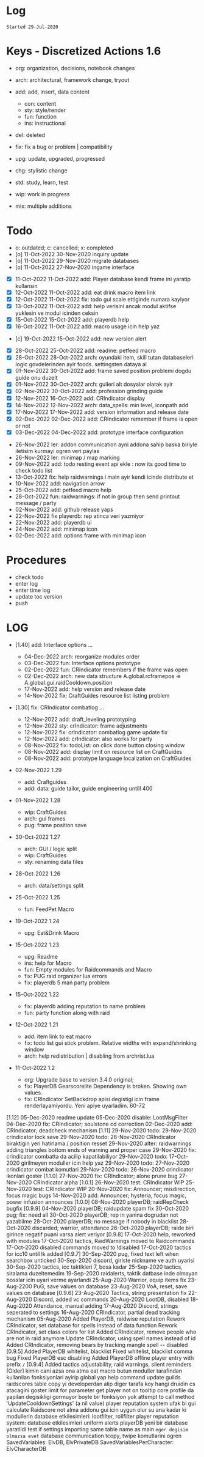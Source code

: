 # Log
`Started 29-Jul-2020`

# Keys - Discretized Actions 1.6
- org: organization, decisions, notebook changes
- arch: architectural, framework change, tryout

- add: add, insert, data content
    - con: content
    - sty: style/render
    - fun: function
    - ins: instructional

- del: deleted
- fix: fix a bug or problem | compatibility
- upg: update, upgraded, progressed
- chg: stylistic change

- std: study, learn, test
- wip: work in progress
- mix: multiple additions

# Todo
- o: outdated; c: cancelled; x: completed
- [o] 11-Oct-2022 30-Nov-2020 inquiry update
- [o] 11-Oct-2022 29-Nov-2020 migrate databases
- [o] 11-Oct-2022 27-Nov-2020 ingame interface
- [x] 11-Oct-2022 11-Oct-2022 add: Player database kendi frame ini yaratip kullansin
- [x] 12-Oct-2022 11-Oct-2022 add: eat drink macro item link
- [x] 12-Oct-2022 11-Oct-2022 fix: todo gui scale ettiginde numara kayiyor
- [x] 13-Oct-2022 11-Oct-2022 add: help verisini ancak modul aktifse yuklesin ve modul icinden ceksin
- [x] 15-Oct-2022 15-Oct-2022 add: playerdb help
- [x] 16-Oct-2022 11-Oct-2022 add: macro usage icin help yaz
- [c] 19-Oct-2022 15-Oct-2022 add: new version alert
- [x] 28-Oct-2022 25-Oct-2022 add: readme: petfeed macro
- [x] 28-Oct-2022 28-Oct-2022 arch: oyundaki item, skill tutan databaseleri logic govdelerinden ayir foods. settingsten dataya al
- [x] 01-Nov-2022 30-Oct-2022 add: frame saved position problemi dogdu guide onu duzelt
- [x] 01-Nov-2022 30-Oct-2022 arch: guileri alt dosyalar olarak ayir
- [x] 02-Nov-2022 30-Oct-2022 add: profession grinding guide
- [x] 12-Nov-2022 16-Oct-2022 add: CRIndicator display
- [x] 14-Nov-2022 12-Nov-2022 arch: data_spells: min level, iconpath add
- [x] 17-Nov-2022 17-Nov-2022 add: version information and release date
- [x] 02-Dec-2022 02-Dec-2022 add: CRIndicator remember if frame is open or not
- [x] 03-Dec-2022 04-Dec-2022 add: prototype interface configuration
- 26-Nov-2022 ler: addon communication ayni addona sahip baska biriyle iletisim kurmayi ogren veri paylas
- 26-Nov-2022 ler: minimap / map marking
- 09-Nov-2022 add: todo resting event api ekle : now its good time to check todo list
- 13-Oct-2022 fix: help raidwarnings i main ayir kendi icinde distribute et
- 10-Nov-2022 add: navigation arrow
- 25-Oct-2022 add: petfeed macro help
- 28-Oct-2022 fun: raidwarnings: if not in group then send printout message / party
- 02-Nov-2022 add: github release yaps
- 22-Nov-2022 fix playerdb: rep atinca veri yazmiyor
- 22-Nov-2022 add: playerdb ui
- 24-Nov-2022 add: minimap icon
- 02-Dec-2022 add: options frame with minimap icon


# Procedures
- check todo
- enter log
- enter time log
- update toc version
- push

# LOG
- [1.40] add: Interface options ...
    - 04-Dec-2022 arch: reorganize modules order
    - 03-Dec-2022 fun: Interface options prototype
    - 02-Dec-2022 fun: CRIndicator remembers if the frame was open
    - 02-Dec-2022 arch: new data structure A.global.rcframepos => A.global.gui.raidCooldown.position 
    - 17-Nov-2022 add: help version and release date
    - 14-Nov-2022 fix: CraftGuides resource list listing problem

- [1.30] fix: CRIndicator combatlog ...
    - 12-Nov-2022 add: draft_leveling prototyping
    - 12-Nov-2022 sty: crIndicator: frame adjustments
    - 12-Nov-2022 fix: crIndicator: combatlog game update fix
    - 12-Nov-2022 add: crIndicator: also works for party
    - 08-Nov-2022 fix: todoList: on click done button closing window
    - 08-Nov-2022 add: display limit on resource list on CraftGuides
    - 08-Nov-2022 add: prototype language localization on CraftGuides

- 02-Nov-2022 1.29
    - add: Craftguides
    - add: data: guide tailor, guide engineering untill 400

- 01-Nov-2022 1.28
    - wip: CraftGuides
    - arch: gui frames
    - pug: frame position save

- 30-Oct-2022 1.27
    - arch: GUI / logic split
    - wip: CraftGuides 
    - sty: renaming data files

- 28-Oct-2022 1.26
    - arch: data/settings split

- 25-Oct-2022 1.25
    - fun: FeedPet Macro

- 19-Oct-2022 1.24
    - upg: Eat&Drink Macro 

- 15-Oct-2022 1.23
    - upg: Readme
    - ins: help for Macro
    - fun: Empty modules for Raidcommands and Macro
    - fix: PUG raid organizer lua errors
    - fix: playerdb 5 man party problem

- 15-Oct-2022 1.22
    - fix: playerdb adding reputation to name problem
    - fun: party function along with raid

- 12-Oct-2022 1.21
    - add: item link to eat macro
    - fix: todo list gui stick problem. Relative widths with expand/shrinking window
    - arch: help redistribution | disabling from archrist.lua

- 11-Oct-2022 1.2   
    - org: Upgrade base to version 3.4.0 original; 
    - fix: PlayerDB Gearscorelite Dependency is broken. Showing own values.
    - fix: CRIndicator SetBackdrop apisi degistigi icin frame renderlayamiyordu. Yeni apiye uyarladim. 60-72

[1.12]
05-Dec-2020 readme update
05-Dec-2020 disable: LootMsgFilter
04-Dec-2020 fix: CRIndicator; soulstone cd correction
02-Dec-2020 add: CRIndicator; deadcheck mechanism
[1.11]
29-Nov-2020 todo: 29-Nov-2020 crindicator lock save
29-Nov-2020 todo: 28-Nov-2020 CRIndicator biraktigin yeri hatirlama / position resset
29-Nov-2020 alter: raidwarnings adding triangles bottom ends of warning and proper case
29-Nov-2020 fix: crindicator combatta da acilip kapatilabiliyor
29-Nov-2020 todo: 17-Oct-2020 girilmeyen moduller icin help yaz
29-Nov-2020 todo: 27-Nov-2020 crindicator combat komutlari
29-Nov-2020 todo: 26-Nov-2020 crindicator ikonlari goster
[1.1.0]
27-Nov-2020 fix: CRIndicator; alone prune bug
27-Nov-2020 CRIndicator alpha
[1.0.1]
26-Nov-2020 test: CRIndicator WIP
25-Nov-2020 test: CRIndicator WIP
20-Nov-2020 fix: Announcer; misdirection, focus magic bugs
14-Nov-2020 add: Announcer; hysteria, focus magic, power infusion announces
[1.0.0]
08-Nov-2020 playerDB; raidRepCheck bugfix
[0.9.9]
04-Nov-2020 playerDB; raidupdate spam fix
30-Oct-2020 pug; fix: need all
30-Oct-2020 playerDB; rep in yanina dogrudan not yazabilme
28-Oct-2020 playerDB; no message if nobody in blacklist
28-Oct-2020 discarded; warrior, attendance
26-Oct-2020 playerDB; raide biri girince negatif puani varsa alert veriyor
[0.9.8]
17-Oct-2020 help, reworked with modules
17-Oct-2020 tactics, RaidWarnings moved to Raidcommands
17-Oct-2020 disabled commands moved to !disabled
17-Oct-2020 tactics for icc10 until lk added
[0.9.7]
30-Sep-2020 pug, fixed text left when searchbox unticked
30-Sep-2020 discord, giriste nickname ve auth uyarisi
30-Sep-2020 tactics, icc taktikleri 7, bosa kadar
25-Sep-2020 tactics, siralama duzeltemedim
19-Sep-2020 raidalerts, taktik datbase inde olmayan bosslar icin uyari verme ayarlandi
25-Aug-2020 Warrior, equip items fix
23-Aug-2200 PuG, save values on database
23-Aug-2020 VoA, reset, save values on database
[0.9.6]
23-Aug-2020 Tactics, string presentation fix
22-Aug-2020 Discord, added vc commands
20-Aug-2020 LootDB, disabled
18-Aug-2020 Attendance, manual adding
17-Aug-2020 Discord, strings seperated to settings
16-Aug-2020 CRIndicator, partial dead tracking mechanism
05-Aug-2020 Added PlayerDB, raidwise reputation
Rework CRIndicator, set database for spells instead of data function
Rework CRIndicator, set class colors for list
Added CRIndicator, remove people who are not in raid anymore
Update CRIndicator, using spell names instead of id
Added CRIndicator, removing bears by tracking mangle spell -- disabled
[0.9.5]
Added PlayerDB whitelist, blacklist
Fixed whitelist, blacklist comma bug
Fixed PlayerDB esc disabling
Added PlayerDB offline player entry with prefix `/`
[0.9.4] 
Added tactics adjustability, raid warnings, silent reminders
[Older]
kimin cani azsa ona atma
eat macro
butun moduller tarafindan kullanilan fonksiyonlari ayirip global yap
help command
update guilds raidscores
table copy yi developerdan alip diger tarafa koy
hangi druidin cs atacagini goster
limit for parameter
get player not on tooltip
core profile da yapilan degisikligi gormuyor
boyle bir fonksiyon yok attempt to call method 'UpdateCooldownSettings' (a nil value)
player reputation system
ufak bi gui
calculate Raidscore
not alma addonu gui icin uygun olur
su ana kadar ki modullerin database etkilesimleri: lootfilter, rollfilter
player reputation system: database etkilesimleri
uniform alerts
playerDB yeni bir database yaratildi
test if settings importing same table name as main `eger degisim olmazsa evet`
database communication
tcopy, twipe komutlarini ogren
SavedVariables: ElvDB, ElvPrivateDB
SavedVariablesPerCharacter: ElvCharacterDB